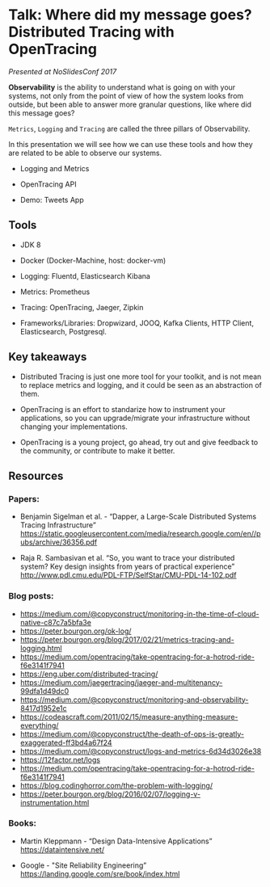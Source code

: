 # Talk: Where did my message goes? Distributed Tracing with OpenTracing

*Presented at NoSlidesConf 2017*

**Observability** is the ability to understand what is going on with your systems, not 
only from the point of view of how the system looks from outside, but been able to
answer more granular questions, like where did this message goes?

`Metrics`, `Logging` and `Tracing` are called the three pillars of Observability.

In this presentation we will see how we can use these tools and how they are related 
to be able to observe our systems.

* Logging and Metrics

* OpenTracing API

* Demo: Tweets App

## Tools

* JDK 8
* Docker (Docker-Machine, host: docker-vm)

* Logging: Fluentd, Elasticsearch Kibana
* Metrics: Prometheus
* Tracing: OpenTracing, Jaeger, Zipkin

* Frameworks/Libraries: Dropwizard, JOOQ, Kafka Clients, HTTP Client, Elasticsearch, Postgresql.

## Key takeaways

* Distributed Tracing is just one more tool for your toolkit, and is not mean to replace metrics 
and logging, and it could be seen as an abstraction of them.

* OpenTracing is an effort to standarize how to instrument your applications, so you can upgrade/migrate
your infrastructure without changing your implementations.

* OpenTracing is a young project, go ahead, try out and give feedback to the community, or contribute
to make it better.

## Resources

### Papers: 

* Benjamin Sigelman et al. - “Dapper, a Large-Scale Distributed Systems Tracing Infrastructure” https://static.googleusercontent.com/media/research.google.com/en//pubs/archive/36356.pdf  

* Raja R. Sambasivan et al. “So, you want to trace your distributed system? Key design insights from years of practical experience”
http://www.pdl.cmu.edu/PDL-FTP/SelfStar/CMU-PDL-14-102.pdf 

### Blog posts:

* https://medium.com/@copyconstruct/monitoring-in-the-time-of-cloud-native-c87c7a5bfa3e 
* https://peter.bourgon.org/ok-log/ 
* https://peter.bourgon.org/blog/2017/02/21/metrics-tracing-and-logging.html 
* https://medium.com/opentracing/take-opentracing-for-a-hotrod-ride-f6e3141f7941 
* https://eng.uber.com/distributed-tracing/
* https://medium.com/jaegertracing/jaeger-and-multitenancy-99dfa1d49dc0
* https://medium.com/@copyconstruct/monitoring-and-observability-8417d1952e1c
* https://codeascraft.com/2011/02/15/measure-anything-measure-everything/
* https://medium.com/@copyconstruct/the-death-of-ops-is-greatly-exaggerated-ff3bd4a67f24
* https://medium.com/@copyconstruct/logs-and-metrics-6d34d3026e38
* https://12factor.net/logs
* https://medium.com/opentracing/take-opentracing-for-a-hotrod-ride-f6e3141f7941
* https://blog.codinghorror.com/the-problem-with-logging/
* https://peter.bourgon.org/blog/2016/02/07/logging-v-instrumentation.html 

### Books:

* Martin Kleppmann - “Design Data-Intensive Applications” https://dataintensive.net/

* Google - "Site Reliability Engineering” https://landing.google.com/sre/book/index.html  

